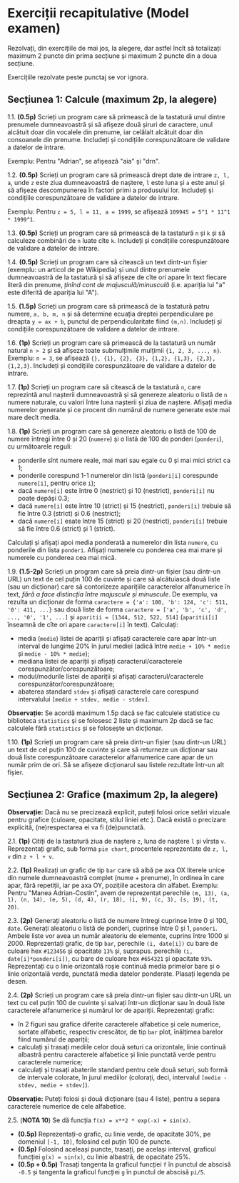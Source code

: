 # Exerciții recapitulative (Model examen)

Rezolvați, din exercițiile de mai jos, la alegere, dar astfel încît să totalizați
maximum 2 puncte din prima secțiune și maximum 2 puncte din a doua secțiune.

Exercițiile rezolvate peste punctaj se vor ignora.

## Secțiunea 1: Calcule (maximum 2p, la alegere)

1.1. **(0.5p)** Scrieți un program care să primească de la tastatură unul dintre prenumele dumneavoastră
și să afișeze două șiruri de caractere, unul alcătuit doar din vocalele din prenume,
iar celălalt alcătuit doar din consoanele din prenume.
Includeți și condițiile corespunzătoare de validare a datelor de intrare.

Exemplu: Pentru "Adrian", se afișează "aia" și "drn".

1.2. **(0.5p)** Scrieți un program care să primească drept date de intrare `z, l, a`, unde `z` este ziua dumneavoastră
de naștere, `l` este luna și `a` este anul și să afișeze descompunerea în factori primi a produsului lor.
Includeți și condițiile corespunzătoare de validare a datelor de intrare.

Exemplu: Pentru `z = 5, l = 11, a = 1999`, se afișează `109945 = 5^1 * 11^1 * 1999^1`.

1.3. **(0.5p)** Scrieți un program care să primească de la tastatură `n` și `k` și să calculeze combinări de `n`
luate cîte `k`. Includeți și condițiile corespunzătoare de validare a datelor de intrare.

1.4. **(0.5p)** Scrieți un program care să citească un text dintr-un fișier (exemplu: un articol de pe Wikipedia)
și unul dintre prenumele dumneavoastră de la tastatură și să afișeze de cîte ori apare în text fiecare literă
din prenume, *ținînd cont de majusculă/minusculă* (i.e. apariția lui "a" este diferită de apariția lui "A").

1.5. **(1.5p)** Scrieți un program care să primească de la tastatură patru numere, `a, b, m, n` și să determine
ecuația dreptei perpendiculare pe dreapta `y = ax + b`, punctul de perpendicularitate fiind `(m,n)`.
Includeți și condițiile corespunzătoare de validare a datelor de intrare.

1.6. **(1p)** Scrieți un program care să primească de la tastatură un număr natural `n > 2` și să afișeze
toate submulțimile mulțimii `{1, 2, 3, ..., n}`. Exemplu: `n = 3`, se afișează `{}, {1}, {2}, {3}, {1,2}, {1,3}, {2,3}, {1,2,3}`.
Includeți și condițiile corespunzătoare de validare a datelor de intrare.

1.7. **(1p)** Scrieți un program care să citească de la tastatură `n`, care reprezintă anul nașterii
dumneavoastră și să genereze aleatoriu o listă de `n` numere naturale, cu valori între luna nașterii și ziua de naștere.
Afișați media numerelor generate și ce procent din numărul de numere generate este mai mare decît media.

1.8. **(1p)** Scrieți un program care să genereze aleatoriu o listă de 100 de numere întregi între 0 și 20 (`numere`)
și o listă de 100 de ponderi (`ponderi`), cu următoarele reguli:
- ponderile sînt numere reale, mai mari sau egale cu 0 și mai mici strict ca 1;
- ponderile corespund 1-1 numerelor din listă (`ponderi[i]` corespunde `numere[i]`, pentru orice `i`);
- dacă `numere[i]` este între 0 (nestrict) și 10 (nestrict), `ponderi[i]` nu poate depăși 0.3;
- dacă `numere[i]` este între 10 (strict) și 15 (nestrict), `ponderi[i]` trebuie să fie între 0.3 (strict) și 0.6 (nestrict);
- dacă `numere[i]` esate între 15 (strict) și 20 (nestrict), `ponderi[i]` trebuie să fie între 0.6 (strict) și 1 (strict).

Calculați și afișați apoi media ponderată a numerelor din lista `numere`, cu ponderile din lista `ponderi`.
Afișați numerele cu ponderea cea mai mare și numerele cu ponderea cea mai mică.

1.9. **(1.5-2p)** Scrieți un program care să preia dintr-un fișier (sau dintr-un URL) un text de cel puțin 100 de cuvinte
și care să alcătuiască două liste (sau un dicționar) care să contorizeze aparițiile caracterelor alfanumerice în text,
*fără a face distincția între majuscule și minuscule*. De exemplu, va rezulta un dicționar de forma 
`caractere = {'a': 100, 'b': 124, 'c': 511, '0': 411, ...}` sau două liste de forma `caractere = ['a', 'b', 'c', 'd', ..., '0', '1', ...]`
și `aparitii = [1344, 512, 522, 514]` (`aparitii[i]` înseamnă de cîte ori apare `caractere[i]` în text).
Calculați:
- media (`medie`) listei de apariții și afișați caracterele care apar într-un interval de lungime 20% în jurul mediei (adică între `medie + 10% * medie` și `medie - 10% * medie`);
- mediana listei de apariții și afișați caracterul/caracterele corespunzător/corespunzătoare;
- modul/modurile listei de apariții și afișați caracterul/caracterele corespunzător/corespunzătoare;
- abaterea standard `stdev` și afișați caracterele care corespund intervalului `[medie + stdev, medie - stdev]`.

**Observație:** Se acordă maximum 1.5p dacă se fac calculele statistice cu biblioteca `statistics` și se folosesc 2 liste
și maximum 2p dacă se fac calculele fără `statistics` și se folosește un dicționar.

1.10. **(1p)** Scrieți un program care să preia dintr-un fișier (sau dintr-un URL) un text de cel puțin 100 de cuvinte
și care să returneze un dicționar sau două liste corespunzătoare caracterelor alfanumerice care apar de un număr prim de ori.
Să se afișeze dicționarul sau listele rezultate într-un alt fișier.

## Secțiunea 2: Grafice (maximum 2p, la alegere)

**Observație:** Dacă nu se precizează explicit, puteți folosi orice setări vizuale pentru grafice (culoare, opacitate, stilul liniei etc.).
Dacă există o precizare explicită, (ne)respectarea ei va fi (de)punctată.

2.1. **(1p)** Citiți de la tastatură ziua de naștere `z`, luna de naștere `l` și vîrsta `v`.
Reprezentați grafic, sub forma `pie chart`, procentele reprezentate de `z, l, v` din `z + l + v`.

2.2. **(1p)** Realizați un grafic de tip `bar` care să aibă pe axa OX literele unice din numele
dumneavoastră complet (nume + prenume), în ordinea în care apar, fără repetiții, iar pe axa OY,
pozițiile acestora din alfabet. Exemplu: Pentru "Manea Adrian-Costin", avem de reprezentat perechile
`(m, 13), (a, 1), (n, 14), (e, 5), (d, 4), (r, 18), (i, 9), (c, 3), (s, 19), (t, 20)`.

2.3. **(2p)** Generați aleatoriu o listă de numere întregi cuprinse între 0 și 100, `date`.
Generați aleatoriu o listă de ponderi, cuprinse între 0 și 1, `ponderi`. Ambele liste vor avea
un număr aleatoriu de elemente, cuprins între 1000 și 2000. Reprezentați grafic, de tip `bar`,
perechile `(i, date[i])` cu bare de culoare hex `#123456` și opacitate `13%` și, suprapus.
perechile `(i, date[i]*ponderi[i])`, cu bare de culoare hex `#654321` și opacitate `93%`.
Reprezentați cu o linie orizontală roșie continuă media primelor bare și o linie orizontală verde, punctată
media datelor ponderate. Plasați legenda pe desen.

2.4. **(2p)** Scrieți un program care să preia dintr-un fișier sau dintr-un URL un text cu cel puțin
100 de cuvinte și salvați într-un dicționar sau în două liste caracterele alfanumerice și numărul lor
de apariții. Reprezentați grafic:
- în 2 figuri sau grafice diferite caracterele alfabetice și cele numerice, sortate alfabetic, respectiv crescător, de tip `bar` plot, înălțimea barelor fiind numărul de apariții;
- calculați și trasați mediile celor două seturi ca orizontale, linie continuă albastră pentru caracterele alfabetice și linie punctată verde pentru caracterele numerice;
- calculați și trasați abaterile standard pentru cele două seturi, sub formă de intervale colorate, în jurul mediilor (colorați, deci, intervalul `[medie - stdev, medie + stdev]`).

**Observație:** Puteți folosi și două dicționare (sau 4 liste), pentru a separa caracterele numerice de cele alfabetice.

2.5. (**NOTA 10**) Se dă funcția `f(x) = x**2 * exp(-x) + sin(x)`.
- **(0.5p)** Reprezentați-o grafic, cu linie verde, de opacitate 30%, pe domeniul `[-1, 10]`, folosind cel puțin 100 de puncte.
- **(0.5p)** Folosind aceleași puncte, trasați, pe același interval, graficul funcției `g(x) = sin(x)`, cu linie albastră, de opacitate 25%.
- **(0.5p + 0.5p)** Trasați tangenta la graficul funcției `f` în punctul de abscisă `-0.5` și tangenta la graficul funcției `g` în punctul de abscisă `pi/5`.
